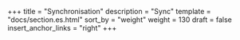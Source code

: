 +++
title = "Synchronisation"
description = "Sync"
template = "docs/section.es.html"
sort_by = "weight"
weight = 130
draft = false
insert_anchor_links = "right"
+++

